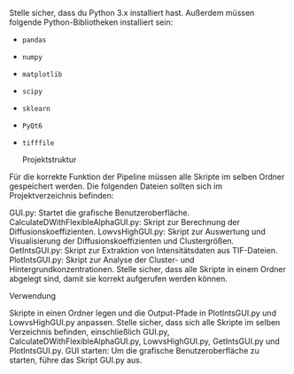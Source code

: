 Stelle sicher, dass du Python 3.x installiert hast. Außerdem müssen folgende Python-Bibliotheken installiert sein:

- `pandas`
- `numpy`
- `matplotlib`
- `scipy`
- `sklearn`
- `PyQt6`
- `tifffile`

  Projektstruktur

Für die korrekte Funktion der Pipeline müssen alle Skripte im selben Ordner gespeichert werden. Die folgenden Dateien sollten sich im Projektverzeichnis befinden:

GUI.py: Startet die grafische Benutzeroberfläche.
CalculateDWithFlexibleAlphaGUI.py: Skript zur Berechnung der Diffusionskoeffizienten.
LowvsHighGUI.py: Skript zur Auswertung und Visualisierung der Diffusionskoeffizienten und Clustergrößen.
GetIntsGUI.py: Skript zur Extraktion von Intensitätsdaten aus TIF-Dateien.
PlotIntsGUI.py: Skript zur Analyse der Cluster- und Hintergrundkonzentrationen.
Stelle sicher, dass alle Skripte in einem Ordner abgelegt sind, damit sie korrekt aufgerufen werden können.

Verwendung

Skripte in einen Ordner legen und die Output-Pfade in PlotIntsGUI.py und LowvsHighGUI.py anpassen. Stelle sicher, dass sich alle Skripte im selben Verzeichnis befinden, einschließlich GUI.py, CalculateDWithFlexibleAlphaGUI.py, LowvsHighGUI.py, GetIntsGUI.py und PlotIntsGUI.py.
GUI starten: Um die grafische Benutzeroberfläche zu starten, führe das Skript GUI.py aus.

